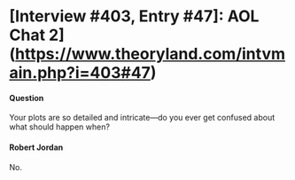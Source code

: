 # [Interview #403, Entry #47]: AOL Chat 2](https://www.theoryland.com/intvmain.php?i=403#47)

#### Question

Your plots are so detailed and intricate—do you ever get confused about what should happen when?

#### Robert Jordan

No.

